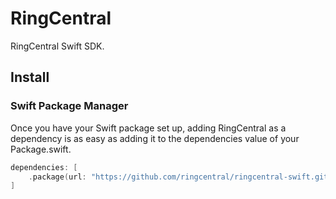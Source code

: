 # RingCentral

RingCentral Swift SDK.


## Install

### Swift Package Manager

Once you have your Swift package set up, adding RingCentral as a dependency is as easy as adding it to the dependencies value of your Package.swift.

```swift
dependencies: [
    .package(url: "https://github.com/ringcentral/ringcentral-swift.git", .upToNextMajor(from: "1.0.0"))
]
```
